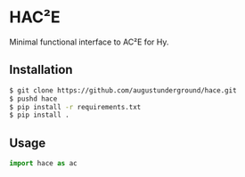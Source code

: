 # HAC²E

Minimal functional interface to AC²E for Hy.

## Installation

```bash
$ git clone https://github.com/augustunderground/hace.git
$ pushd hace
$ pip install -r requirements.txt
$ pip install .
```

## Usage

```python
import hace as ac
```
